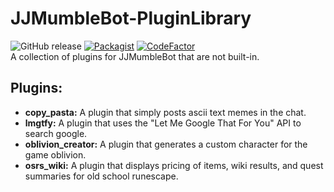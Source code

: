 # JJMumbleBot-PluginLibrary
![GitHub release](https://img.shields.io/github/release/DuckBoss/JJMumbleBot-PluginLibrary.svg)
[![Packagist](https://img.shields.io/badge/License-GPL-blue.svg)](https://github.com/DuckBoss/JJMumbleBot-PluginLibrary/blob/master/LICENSE)
[![CodeFactor](https://www.codefactor.io/repository/github/duckboss/jjmumblebot-pluginlibrary/badge/master)](https://www.codefactor.io/repository/github/duckboss/jjmumblebot-pluginlibrary/overview/master)
<br>
A collection of plugins for JJMumbleBot that are not built-in.


## Plugins:
- <b>copy_pasta:</b> A plugin that simply posts ascii text memes in the chat.
- <b>lmgtfy:</b> A plugin that uses the "Let Me Google That For You" API to search google.
- <b>oblivion_creator:</b> A plugin that generates a custom character for the game oblivion.
- <b>osrs_wiki:</b> A plugin that displays pricing of items, wiki results, and quest summaries for old school runescape.
